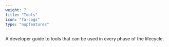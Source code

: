 ```yaml
---
weight: 7
title: "Tools"
icon: "fa-cogs"
type: "nupfeatures"
---
```

A developer guide to tools that can be used in every phase of the lifecycle.